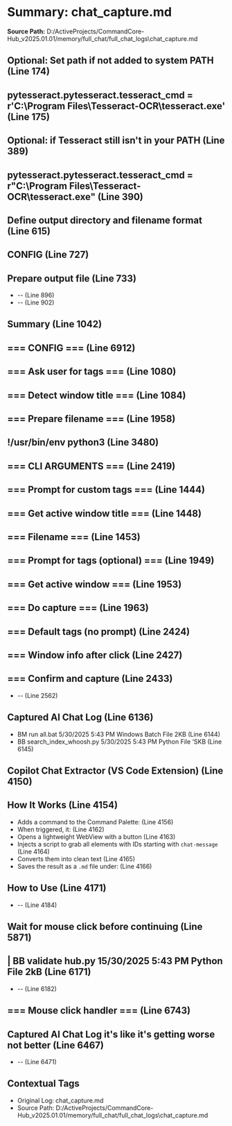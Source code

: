 # Summary: chat_capture.md

**Source Path:** D:/ActiveProjects/CommandCore-Hub_v2025.01.01/memory/full_chat/full_chat_logs\chat_capture.md

## Optional: Set path if not added to system PATH (Line 174)

## pytesseract.pytesseract.tesseract_cmd = r'C:\Program Files\Tesseract-OCR\tesseract.exe' (Line 175)

## Optional: if Tesseract still isn't in your PATH (Line 389)

## pytesseract.pytesseract.tesseract_cmd = r"C:\Program Files\Tesseract-OCR\tesseract.exe" (Line 390)

## Define output directory and filename format (Line 615)

## CONFIG (Line 727)

## Prepare output file (Line 733)
- -- (Line 896)
- -- (Line 902)

## Summary (Line 1042)

## === CONFIG === (Line 6912)

## === Ask user for tags === (Line 1080)

## === Detect window title === (Line 1084)

## === Prepare filename === (Line 1958)

## !/usr/bin/env python3 (Line 3480)

## === CLI ARGUMENTS === (Line 2419)

## === Prompt for custom tags === (Line 1444)

## === Get active window title === (Line 1448)

## === Filename === (Line 1453)

## === Prompt for tags (optional) === (Line 1949)

## === Get active window === (Line 1953)

## === Do capture === (Line 1963)

## === Default tags (no prompt) (Line 2424)

## === Window info after click (Line 2427)

## === Confirm and capture (Line 2433)
- -- (Line 2562)

## Captured AI Chat Log (Line 6136)
- BM run all.bat 5/30/2025 5:43 PM Windows Batch File 2KB (Line 6144)
- BB search_index_whoosh.py 5/30/2025 5:43 PM Python File ‘SKB (Line 6145)

## Copilot Chat Extractor (VS Code Extension) (Line 4150)

## How It Works (Line 4154)
- Adds a command to the Command Palette: (Line 4156)
- When triggered, it: (Line 4162)
- Opens a lightweight WebView with a button (Line 4163)
- Injects a script to grab all elements with IDs starting with `chat-message` (Line 4164)
- Converts them into clean text (Line 4165)
- Saves the result as a `.md` file under: (Line 4166)

## How to Use (Line 4171)
- -- (Line 4184)

## Wait for mouse click before continuing (Line 5871)

## | BB validate hub.py 15/30/2025 5:43 PM Python File 2kB (Line 6171)
- -- (Line 6182)

## === Mouse click handler === (Line 6743)

## Captured AI Chat Log it's like it's getting worse not better (Line 6467)
- -- (Line 6471)

## Contextual Tags
- Original Log: chat_capture.md
- Source Path: D:/ActiveProjects/CommandCore-Hub_v2025.01.01/memory/full_chat/full_chat_logs\chat_capture.md
